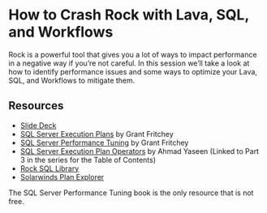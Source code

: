 # How to Crash Rock with Lava, SQL, and Workflows

Rock is a powerful tool that gives you a lot of ways to impact performance in a negative way if you’re not careful. In this session we’ll take a look at how to identify performance issues and some ways to optimize your Lava, SQL, and Workflows to mitigate them.

## Resources

- [Slide Deck](https://github.com/courtneycooksey/RX2025-Performance-Issues-In-Lava-SQL-and-Workflows/blob/master/RX%202025%20-%20Lava%2C%20SQL%2C%20and%20Workflow%20Performance.pdf)
- [SQL Server Execution Plans](https://assets.red-gate.com/community/books/sql-server-execution-plans-3rd-edition.pdf) by Grant Fritchey
- [SQL Server Performance Tuning](https://www.oreilly.com/library/view/sql-server-2022/9781484288917/) by Grant Fritchey
- [SQL Server Execution Plan Operators](https://www.sqlshack.com/sql-server-execution-plan-operators-part-3/#ToC) by Ahmad Yaseen (Linked to Part 3 in the series for the Table of Contents)
- [Rock SQL Library](https://github.com/SparkDevNetwork/Rock-SQL-Library/tree/master)
- [Solarwinds Plan Explorer](https://www.solarwinds.com/free-tools/plan-explorer)

The SQL Server Performance Tuning book is the only resource that is not free.
